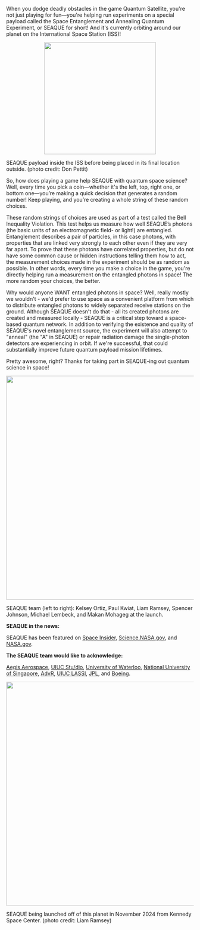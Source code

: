 


When you dodge deadly obstacles in the game Quantum Satellite, you're not just playing for fun—you're helping run experiments on a 
special payload called the Space Entanglement and Annealing Quantum Experiment, or SEAQUE for short! 
And it's currently orbiting around our planet on the International Space Station (ISS)!  


<p align="center">
  <img src="{{ site.baseurl }}/img/SEAQUE-payload.png" class="img-responsive" width="300px" />
  <div class ="caption">
		 SEAQUE payload inside the ISS before being placed in its final location outside. (photo credit: Don Pettit) 
		</div>
</p>

So, how does playing a game help SEAQUE with quantum space science? Well, every time you pick a coin—whether it's the left, top, right one, 
or bottom one—you’re making a quick decision that generates a random number! Keep playing, and you’re creating a whole string of these random choices. 


These random strings of choices are used as part of a test called the Bell Inequality Violation.
This test helps us measure how well SEAQUE’s photons (the basic units of an electromagnetic field- or light!) are entangled. 
Entanglement describes a pair of particles, in this case photons, with properties that are linked very strongly to each other even if they are very far apart.
To prove that these photons have correlated properties, but do not have some common cause or hidden instructions telling them how to act, the measurement choices 
made in the experiment should be as random as possible. In other words, every time you make a choice in the game, you're directly helping run a measurement 
on the entangled photons in space! The more random your choices, the better.  

Why would anyone WANT entangled photons in space? Well, really mostly we wouldn't - we'd prefer to use space as a convenient platform from which to distribute entangled
photons to widely separated receive stations on the ground. Although SEAQUE doesn't do that - all its created photons are created and measured locally - SEAQUE is a critical
step toward a space-based quantum network. In addition to verifying the existence and quality of SEAQUE's novel entanglement source, the experiment will also attempt
to "anneal" (the  "A" in SEAQUE) or repair radiation damage the single-photon detectors are experiencing in orbit. If we're successful, that could substantially improve future 
quantum payload mission lifetimes.

Pretty awesome, right? Thanks for taking part in SEAQUE-ing out quantum science in space!  


<p align="center">
  <img src="{{ site.baseurl }}/img/SEAQUE-team.jpeg" class="img-responsive" width="600px" />
  <div class ="caption">
		 SEAQUE team (left to right): Kelsey Ortiz, Paul Kwiat, Liam Ramsey, Spencer Johnson, Michael Lembeck, and Makan Mohageg at the launch.
		</div>
</p> 

<strong>SEAQUE in the news:</strong> 

SEAQUE has been featured on [Space Insider](https://spaceinsider.tech/2024/11/09/quantum-science-reaches-new-heights-with-seaque-mission-to-the-iss/), [Science.NASA.gov](https://science.nasa.gov/biological-physical/investigations/seaque-space-entanglement-and-annealing-quantum-experiment/), and [NASA.gov](https://www.nasa.gov/image-article/space-station-seaque-self-healing-quantum-technology/).
 
<strong>The SEAQUE team would like to acknowledge:</strong>
 
[Aegis Aerospace](https://aegisaero.com/), [UIUC Stu/dio](https://games.illinois.edu/), [University of Waterloo](https://uwaterloo.ca/institute-for-quantum-computing/profiles/thomas-jennewein), [National University of Singapore](https://www.cqt.sg/groups/alexander-ling/),
[AdvR](https://advr-inc.com/), [UIUC LASSI](https://aerospace.illinois.edu/research/research-facilities/laboratory-advanced-space-systems-illinois-lassi), [JPL](https://scienceandtechnology.jpl.nasa.gov/quantum-sciences-and-technology-laboratories), and [Boeing](https://www.boeing.com/).

<p align="center">
  <img src="{{ site.baseurl }}/img/SEAQUE-launch-light.jpg" class="img-responsive" width="600px" />
  <div class ="caption">
		 SEAQUE being launched off of this planet in November 2024 from Kennedy Space Center. (photo credit: Liam Ramsey)
		</div>
</p> 
